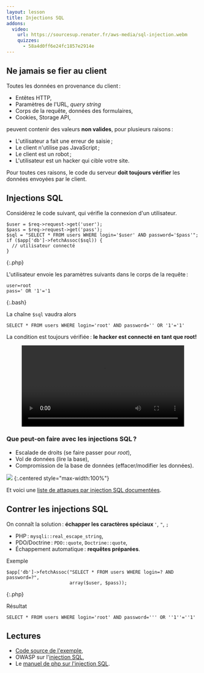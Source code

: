 ```yaml
---
layout: lesson
title: Injections SQL
addons:
  video:
    url: https://sourcesup.renater.fr/aws-media/sql-injection.webm
    quizzes:
      - 58a4d0ff6e24fc1857e2914e
---
```


<section>

## Ne jamais se fier au client

Toutes les données en provenance du client :

- Entêtes HTTP,
- Paramètres de l'URL, *query string*
- Corps de la requête, données des formulaires,
- Cookies, Storage API,

peuvent contenir des valeurs **non valides**, pour plusieurs raisons :

- L'utilisateur a fait une erreur de saisie ;
- Le client n'utilise pas JavaScript ;
- Le client est un robot ;
- L'utilisateur est un hacker qui cible votre site.

Pour toutes ces raisons, le code du serveur **doit toujours vérifier**
les données envoyées par le client.

</section>
<section>

## Injections SQL

Considérez le code suivant, qui vérifie la connexion d'un utilisateur.

~~~
$user = $req->request->get('user');
$pass = $req->request->get('pass');
$sql = "SELECT * FROM users WHERE login='$user' AND password='$pass'";
if ($app['db']->fetchAssoc($sql)) {
  // utilisateur connecté
}
~~~
{:.php}

L'utilisateur envoie les paramètres suivants dans le corps de la requête :

~~~
user=root
pass=' OR '1'='1
~~~
{:.bash}

La chaîne `$sql` vaudra alors

~~~
SELECT * FROM users WHERE login='root' AND password='' OR '1'='1'
~~~

La condition est toujours vérifiée : **le hacker est connecté en tant
que root!**

</section>
<section>

<figure>
<video src="https://sourcesup.renater.fr/aws-media/sql-injection.webm" width="100%" controls></video>
</figure>

</section>
<section>

### Que peut-on faire avec les injections SQL ?

- Escalade de droits (se faire passer pour *root*),
- Vol de données (lire la base),
- Compromission de la base de données (effacer/modifier les données).


![](http://imgs.xkcd.com/comics/exploits_of_a_mom.png)
{:.centered style="max-width:100%"}

Et voici une
[liste de attaques par injection SQL documentées](http://en.wikipedia.org/wiki/SQL_injection#Examples).

</section>
<section>

## Contrer les injections SQL

On connaît la solution : **échapper les caractères spéciaux** `'`,  `"`,  `;`

- PHP : `mysqli::real_escape_string`,
- PDO/Doctrine : `PDO::quote`, `Doctrine::quote`,
- Échappement automatique : **requêtes préparées**.

Exemple

~~~
$app['db']->fetchAssoc("SELECT * FROM users WHERE login=? AND password=?",
                       array($user, $pass));
~~~
{:.php}

Résultat

~~~
SELECT * FROM users WHERE login='root' AND password=''' OR ''1''=''1'
~~~

</section>
<section>

## Lectures

- [Code source de l'exemple](https://github.com/defeo/aws-security/blob/master/sql-injection.js),
- OWASP sur l'[injection SQL](https://www.owasp.org/index.php/SQL_Injection),
- Le
  [manuel de php sur l'injection SQL](http://php.net/manual/en/security.database.sql-injection.php).

</section>
